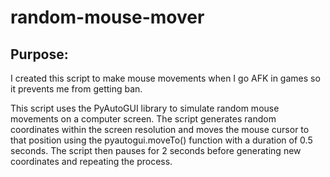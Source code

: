 # random-mouse-mover

## Purpose:

I created this script to make mouse movements when I go AFK in games so it prevents me from getting ban.


This script uses the PyAutoGUI library to simulate random mouse movements on a computer screen. The script generates random coordinates within the screen resolution and moves the mouse cursor to that position using the pyautogui.moveTo() function with a duration of 0.5 seconds. The script then pauses for 2 seconds before generating new coordinates and repeating the process.
